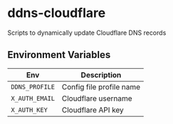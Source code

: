 # ddns-cloudflare
Scripts to dynamically update Cloudflare DNS records

## Environment Variables

|Env|Description|
|---|---|
|`DDNS_PROFILE`| Config file profile name|
|`X_AUTH_EMAIL`| Cloudflare username|
|`X_AUTH_KEY`| Cloudflare API key|
